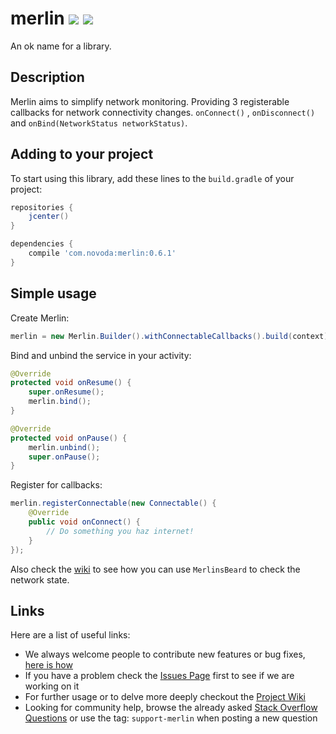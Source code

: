 # merlin [![](http://ci.novoda.com/buildStatus/icon?job=merlin)](http://ci.novoda.com/job/merlin/lastBuild/console) [![](https://raw.githubusercontent.com/novoda/novoda/master/assets/btn_apache_lisence.png)](LICENSE.txt)

An ok name for a library.


## Description

Merlin aims to simplify network monitoring. Providing 3 registerable callbacks for network connectivity changes.
`onConnect()` , `onDisconnect()` and `onBind(NetworkStatus networkStatus)`.


## Adding to your project

To start using this library, add these lines to the `build.gradle` of your project:

```groovy
repositories {
    jcenter()
}

dependencies {
    compile 'com.novoda:merlin:0.6.1'
}
```


## Simple usage

Create Merlin:

```java
merlin = new Merlin.Builder().withConnectableCallbacks().build(context);
```

Bind and unbind the service in your activity:

```java
@Override
protected void onResume() {
    super.onResume();
    merlin.bind();
}

@Override
protected void onPause() {
    merlin.unbind();
    super.onPause();
}
```

Register for callbacks:

```java
merlin.registerConnectable(new Connectable() {
    @Override
    public void onConnect() {
        // Do something you haz internet!
    }
});
```

Also check the [wiki](https://github.com/novoda/merlin/wiki/Usecases-and-API-usage#retrieve-current-network-state) to see how you can use `MerlinsBeard` to check the network state.


## Links

Here are a list of useful links:

 * We always welcome people to contribute new features or bug fixes, [here is how](https://github.com/novoda/novoda/blob/master/CONTRIBUTING.md)
 * If you have a problem check the [Issues Page](https://github.com/novoda/merlin/issues) first to see if we are working on it
 * For further usage or to delve more deeply checkout the [Project Wiki](https://github.com/novoda/merlin/wiki)
 * Looking for community help, browse the already asked [Stack Overflow Questions](http://stackoverflow.com/questions/tagged/support-merlin) or use the tag: `support-merlin` when posting a new question
